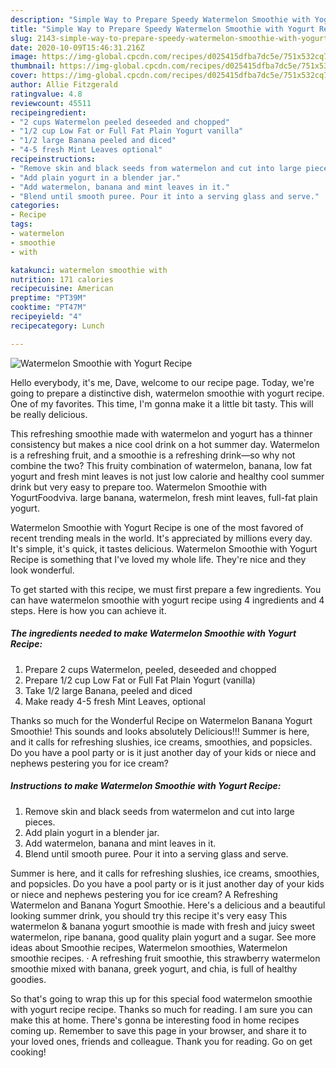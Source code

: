 ```yaml
---
description: "Simple Way to Prepare Speedy Watermelon Smoothie with Yogurt Recipe"
title: "Simple Way to Prepare Speedy Watermelon Smoothie with Yogurt Recipe"
slug: 2143-simple-way-to-prepare-speedy-watermelon-smoothie-with-yogurt-recipe
date: 2020-10-09T15:46:31.216Z
image: https://img-global.cpcdn.com/recipes/d025415dfba7dc5e/751x532cq70/watermelon-smoothie-with-yogurt-recipe-recipe-main-photo.jpg
thumbnail: https://img-global.cpcdn.com/recipes/d025415dfba7dc5e/751x532cq70/watermelon-smoothie-with-yogurt-recipe-recipe-main-photo.jpg
cover: https://img-global.cpcdn.com/recipes/d025415dfba7dc5e/751x532cq70/watermelon-smoothie-with-yogurt-recipe-recipe-main-photo.jpg
author: Allie Fitzgerald
ratingvalue: 4.8
reviewcount: 45511
recipeingredient:
- "2 cups Watermelon peeled deseeded and chopped"
- "1/2 cup Low Fat or Full Fat Plain Yogurt vanilla"
- "1/2 large Banana peeled and diced"
- "4-5 fresh Mint Leaves optional"
recipeinstructions:
- "Remove skin and black seeds from watermelon and cut into large pieces."
- "Add plain yogurt in a blender jar."
- "Add watermelon, banana and mint leaves in it."
- "Blend until smooth puree. Pour it into a serving glass and serve."
categories:
- Recipe
tags:
- watermelon
- smoothie
- with

katakunci: watermelon smoothie with 
nutrition: 171 calories
recipecuisine: American
preptime: "PT39M"
cooktime: "PT47M"
recipeyield: "4"
recipecategory: Lunch

---
```



![Watermelon Smoothie with Yogurt Recipe](https://img-global.cpcdn.com/recipes/d025415dfba7dc5e/751x532cq70/watermelon-smoothie-with-yogurt-recipe-recipe-main-photo.jpg)

Hello everybody, it's me, Dave, welcome to our recipe page. Today, we're going to prepare a distinctive dish, watermelon smoothie with yogurt recipe. One of my favorites. This time, I'm gonna make it a little bit tasty. This will be really delicious.

This refreshing smoothie made with watermelon and yogurt has a thinner consistency but makes a nice cool drink on a hot summer day. Watermelon is a refreshing fruit, and a smoothie is a refreshing drink—so why not combine the two? This fruity combination of watermelon, banana, low fat yogurt and fresh mint leaves is not just low calorie and healthy cool summer drink but very easy to prepare too. Watermelon Smoothie with YogurtFoodviva. large banana, watermelon, fresh mint leaves, full-fat plain yogurt.

Watermelon Smoothie with Yogurt Recipe is one of the most favored of recent trending meals in the world. It's appreciated by millions every day. It's simple, it's quick, it tastes delicious. Watermelon Smoothie with Yogurt Recipe is something that I've loved my whole life. They're nice and they look wonderful.


To get started with this recipe, we must first prepare a few ingredients. You can have watermelon smoothie with yogurt recipe using 4 ingredients and 4 steps. Here is how you can achieve it.

<!--inarticleads1-->

##### The ingredients needed to make Watermelon Smoothie with Yogurt Recipe:

1. Prepare 2 cups Watermelon, peeled, deseeded and chopped
1. Prepare 1/2 cup Low Fat or Full Fat Plain Yogurt (vanilla)
1. Take 1/2 large Banana, peeled and diced
1. Make ready 4-5 fresh Mint Leaves, optional


Thanks so much for the Wonderful Recipe on Watermelon Banana Yogurt Smoothie! This sounds and looks absolutely Delicious!!! Summer is here, and it calls for refreshing slushies, ice creams, smoothies, and popsicles. Do you have a pool party or is it just another day of your kids or niece and nephews pestering you for ice cream? 

<!--inarticleads2-->

##### Instructions to make Watermelon Smoothie with Yogurt Recipe:

1. Remove skin and black seeds from watermelon and cut into large pieces.
1. Add plain yogurt in a blender jar.
1. Add watermelon, banana and mint leaves in it.
1. Blend until smooth puree. Pour it into a serving glass and serve.


Summer is here, and it calls for refreshing slushies, ice creams, smoothies, and popsicles. Do you have a pool party or is it just another day of your kids or niece and nephews pestering you for ice cream? A Refreshing Watermelon and Banana Yogurt Smoothie. Here&#39;s a delicious and a beautiful looking summer drink, you should try this recipe it&#39;s very easy This watermelon &amp; banana yogurt smoothie is made with fresh and juicy sweet watermelon, ripe banana, good quality plain yogurt and a sugar. See more ideas about Smoothie recipes, Watermelon smoothies, Watermelon smoothie recipes. · A refreshing fruit smoothie, this strawberry watermelon smoothie mixed with banana, greek yogurt, and chia, is full of healthy goodies. 

So that's going to wrap this up for this special food watermelon smoothie with yogurt recipe recipe. Thanks so much for reading. I am sure you can make this at home. There's gonna be interesting food in home recipes coming up. Remember to save this page in your browser, and share it to your loved ones, friends and colleague. Thank you for reading. Go on get cooking!
